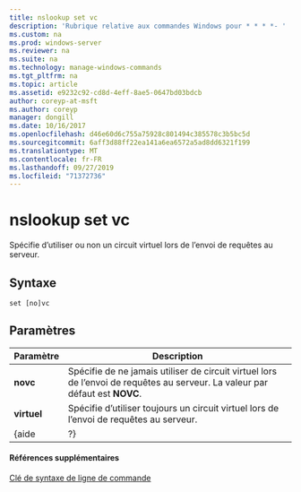 ```yaml
---
title: nslookup set vc
description: 'Rubrique relative aux commandes Windows pour * * * *- '
ms.custom: na
ms.prod: windows-server
ms.reviewer: na
ms.suite: na
ms.technology: manage-windows-commands
ms.tgt_pltfrm: na
ms.topic: article
ms.assetid: e9232c92-cd8d-4eff-8ae5-0647bd03bdcb
author: coreyp-at-msft
ms.author: coreyp
manager: dongill
ms.date: 10/16/2017
ms.openlocfilehash: d46e60d6c755a75928c801494c385578c3b5bc5d
ms.sourcegitcommit: 6aff3d88ff22ea141a6ea6572a5ad8dd6321f199
ms.translationtype: MT
ms.contentlocale: fr-FR
ms.lasthandoff: 09/27/2019
ms.locfileid: "71372736"
---
```

# <a name="nslookup-set-vc"></a>nslookup set vc



Spécifie d’utiliser ou non un circuit virtuel lors de l’envoi de requêtes au serveur.

## <a name="syntax"></a>Syntaxe

```
set [no]vc
```

## <a name="parameters"></a>Paramètres

| Paramètre |                                              Description                                               |
|-----------|--------------------------------------------------------------------------------------------------------|
| **novc**  | Spécifie de ne jamais utiliser de circuit virtuel lors de l’envoi de requêtes au serveur. La valeur par défaut est **NOVC**. |
|  **virtuel**   |             Spécifie d’utiliser toujours un circuit virtuel lors de l’envoi de requêtes au serveur.             |
|   {aide   |                                                   ?}                                                   |

#### <a name="additional-references"></a>Références supplémentaires

[Clé de syntaxe de ligne de commande](command-line-syntax-key.md)